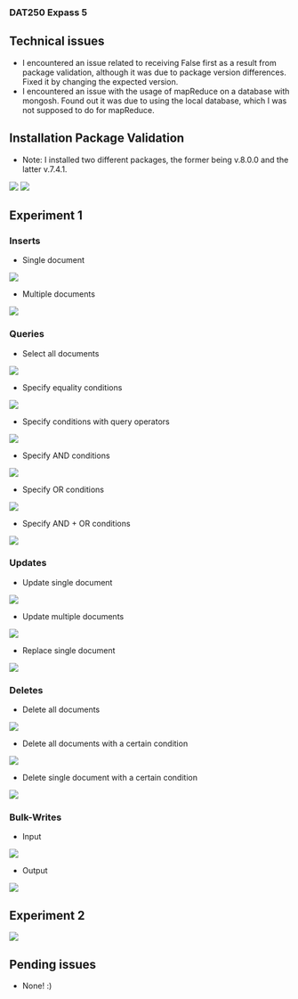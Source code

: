 ### DAT250 Expass 5

## Technical issues
- I encountered an issue related to receiving False first as a result from package validation, although it was due to package version differences. Fixed it by changing the expected version.
- I encountered an issue with the usage of mapReduce on a database with mongosh. Found out it was due to using the local database, which I was not supposed to do for mapReduce.

## Installation Package Validation
- Note: I installed two different packages, the former being v.8.0.0 and the latter v.7.4.1.
<img src="/screenshot/installation_package_validation_v8.png">
<img src="/screenshot/installation_package_validation_v7.png">

## Experiment 1

### Inserts
- Single document
<img src="/screenshot/insert_one.png">

- Multiple documents
<img src="/screenshot/insert_multiple.png">

### Queries
- Select all documents
<img src="/screenshot/find_all.png">

- Specify equality conditions
<img src="/screenshot/find_of.png">

- Specify conditions with query operators
<img src="/screenshot/find_of_multiple.png">

- Specify AND conditions
<img src="/screenshot/and.npg">

- Specify OR conditions
<img src="/screenshot/or.png">

- Specify AND + OR conditions
<img src="/screenshot/and_or.png">

### Updates
- Update single document
<img src="/screenshot/update_single_doc.png">

- Update multiple documents
<img src="/screenshot/update_multiple_docs.png">

- Replace single document
<img src="/screenshot/replace_doc.png">

### Deletes
- Delete all documents
<img src="/screenshot/del_docs.png">

- Delete all documents with a certain condition
<img src="/screenshot/del_spec_docs.png">

- Delete single document with a certain condition 
<img src="/screenshot/del_spec_doc.png">

### Bulk-Writes
- Input
<img src="/screenshot/bulkWrite_input.png">

- Output
<img src="/screenshot/bulkWrite_output.png">

## Experiment 2
<img src="/screenshot/">

## Pending issues
- None! :)
